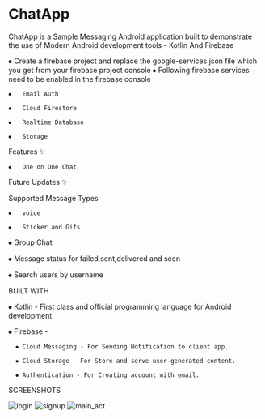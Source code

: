 # ChatApp

ChatApp is a Sample Messaging Android application built to demonstrate the use of Modern Android development tools - Kotlin And Firebase

⦁	Create a firebase project and replace the google-services.json file which you get from your firebase project console
⦁	Following firebase services need to be enabled in the firebase console

    ⦁	Email Auth
    
    ⦁	Cloud Firestore
    
    ⦁	Realtime Database
    
    ⦁	Storage 
    
    
    
    
    

Features ✨

    ⦁	One on One Chat
    

Future Updates ✨

Supported Message Types

    ⦁	voice

    ⦁	Sticker and Gifs


⦁	Group Chat

⦁	Message status for failed,sent,delivered and seen

⦁	Search users by username




BUILT WITH


⦁	Kotlin - First class and official programming language for Android development.

⦁	Firebase -

      ⦁	Cloud Messaging - For Sending Notification to client app.
      
      ⦁	Cloud Storage - For Store and serve user-generated content.
      
      ⦁	Authentication - For Creating account with email.


SCREENSHOTS

![login](https://user-images.githubusercontent.com/57368912/175537059-70805c62-9071-401f-b51c-b9cd629434eb.PNG)
![signup](https://user-images.githubusercontent.com/57368912/175537083-41fca8a8-ab86-4993-b1a1-c0b6a83137f6.PNG)
![main_act](https://user-images.githubusercontent.com/57368912/175537115-73243979-906c-405f-8d00-7b1272c0795a.PNG)
